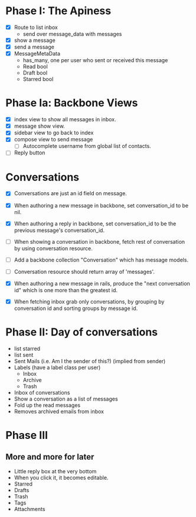 # Phase I: The Apiness
- [x] Route to list inbox
     * send over message_data with messages
- [x] show a message
- [x] send a message
- [x] MessageMetaData
     * has_many, one per user who sent or received this message
     * Read bool
     * Draft bool
     * Starred bool

# Phase Ia: Backbone Views
- [x] index view to show all messages in inbox.
- [x] message show view.
- [x] sidebar view to go back to index
- [x] compose view to send message
     - [ ] Autocomplete username from global list of contacts.
- [ ] Reply button

# Conversations
- [x] Conversations are just an id field on message.
- [x] When authoring a new message in backbone, set conversation_id to be nil.
- [x] When authoring a reply in backbone, set conversation_id to be the previous message's conversation_id.
- [ ] When showing a conversation in backbone, fetch rest of conversation by using conversation resource.
- [ ] Add a backbone collection "Conversation" which has message models.
- [ ] Conversation resource should return array of 'messages'.
- [x] When authoring a new message in rails, produce the "next conversation id" which is one more than the greatest id.
- [x] When fetching inbox grab only conversations, by grouping by conversation id and sorting groups by message id.


# Phase II: Day of conversations
* list starred
* list sent
* Sent Mails (i.e. Am I the sender of this?)  (implied from sender)
* Labels (have a label class per user)
    * Inbox
    * Archive
    * Trash
* Inbox of conversations
* Show a conversation as a list of messages
* Fold up the read messages
* Removes archived emails from inbox

# Phase III

## More and more for later

* Little reply box at the very bottom
* When you click it, it becomes editable.
* Starred
* Drafts
* Trash
* Tags
* Attachments
